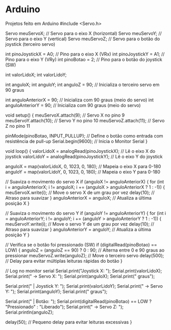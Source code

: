 # Arduino
Projetos feito em Arduino
#include <Servo.h>

Servo meuServoX;  // Servo para o eixo X (horizontal)
Servo meuServoY;  // Servo para o eixo Y (vertical)
Servo meuServoZ;  // Servo para o botão do joystick (terceiro servo)

int pinoJoystickX = A0; // Pino para o eixo X (VRx)
int pinoJoystickY = A1; // Pino para o eixo Y (VRy)
int pinoBotao = 2;      // Pino para o botão do joystick (SW)

int valorLidoX;
int valorLidoY;

int anguloX;
int anguloY;
int anguloZ = 90;  // Inicializa o terceiro servo em 90 graus

int anguloAnteriorX = 90; // Inicializa com 90 graus (meio do servo)
int anguloAnteriorY = 90; // Inicializa com 90 graus (meio do servo)

void setup() {
  meuServoX.attach(9);    // Servo X no pino 9
  meuServoY.attach(10);   // Servo Y no pino 10
  meuServoZ.attach(11);   // Servo Z no pino 11

  pinMode(pinoBotao, INPUT_PULLUP);  // Define o botão como entrada com resistência de pull-up
  Serial.begin(9600);     // Inicia o Monitor Serial
}

void loop() {
  valorLidoX = analogRead(pinoJoystickX);           // Lê o eixo X do joystick
  valorLidoY = analogRead(pinoJoystickY);           // Lê o eixo Y do joystick

  anguloX = map(valorLidoX, 0, 1023, 0, 180);      // Mapeia o eixo X para 0-180
  anguloY = map(valorLidoY, 0, 1023, 0, 180);      // Mapeia o eixo Y para 0-180

  // Suaviza o movimento do servo X
  if (anguloX != anguloAnteriorX) {
    for (int i = anguloAnteriorX; i != anguloX; i += (anguloX > anguloAnteriorX ? 1 : -1)) {
      meuServoX.write(i); // Move o servo X de um grau por vez
      delay(10); // Atraso para suavizar
    }
    anguloAnteriorX = anguloX; // Atualiza a última posição X
  }

  // Suaviza o movimento do servo Y
  if (anguloY != anguloAnteriorY) {
    for (int i = anguloAnteriorY; i != anguloY; i += (anguloY > anguloAnteriorY ? 1 : -1)) {
      meuServoY.write(i); // Move o servo Y de um grau por vez
      delay(10); // Atraso para suavizar
    }
    anguloAnteriorY = anguloY; // Atualiza a última posição Y
  }

  // Verifica se o botão foi pressionado (SW)
  if (digitalRead(pinoBotao) == LOW) {
    anguloZ = (anguloZ == 90) ? 0 : 90; // Alterna entre 0 e 90 graus ao pressionar
    meuServoZ.write(anguloZ);           // Move o terceiro servo
    delay(500);                         // Delay para evitar múltiplas leituras rápidas do botão
  }

  // Log no monitor serial
  Serial.print("Joystick X: ");
  Serial.print(valorLidoX);
  Serial.print(" -> Servo X: ");
  Serial.print(anguloX);
  Serial.print(" graus");

  Serial.print(" | Joystick Y: ");
  Serial.print(valorLidoY);
  Serial.print(" -> Servo Y: ");
  Serial.print(anguloY);
  Serial.print(" graus");

  Serial.print(" | Botão: ");
  Serial.print(digitalRead(pinoBotao) == LOW ? "Pressionado" : "Liberado");
  Serial.print(" -> Servo Z: ");
  Serial.println(anguloZ);

  delay(50); // Pequeno delay para evitar leituras excessivas
}
